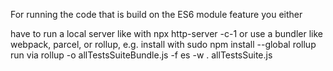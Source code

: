 For running the code that is build on the ES6 module feature you either

have to run a local server like with npx http-server -c-1 or
use a bundler like webpack, parcel, or rollup, e.g.
install with sudo npm install --global rollup
run via rollup -o allTestsSuiteBundle.js -f es -w . allTestsSuite.js
